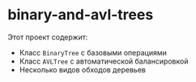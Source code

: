 # binary-and-avl-trees
Этот проект содержит:
- Класс `BinaryTree` с базовыми операциями
- Класс `AVLTree` с автоматической балансировкой
- Несколько видов обходов деревьев

